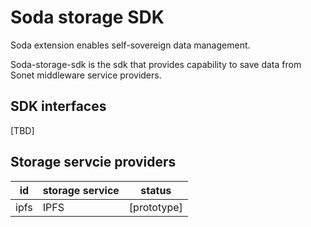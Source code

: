 # Soda storage SDK

Soda extension enables self-sovereign data management.

Soda-storage-sdk is the sdk that provides capability to save data from Sonet middleware service providers.

## SDK interfaces

[TBD]

## Storage servcie providers

| id   | storage service | status      |
| ---- | --------------- | ----------- |
| ipfs | IPFS            | [prototype] |

